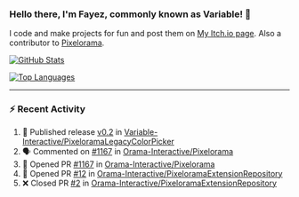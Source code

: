 ### Hello there, I'm Fayez, commonly known as Variable! 👋
I code and make projects for fun and post them on [My Itch.io page](https://variable-industries.itch.io/). Also a contributor to [Pixelorama](https://github.com/Orama-Interactive/Pixelorama).

[![GitHub Stats](https://github-readme-stats.vercel.app/api/?username=Variable-ind&show_icons=true&theme=merko)](https://github.com/anuraghazra/github-readme-stats)

[![Top Languages](https://github-readme-stats.vercel.app/api/top-langs/?username=Variable-ind&layout=compact&theme=merko)](https://github.com/anuraghazra/github-readme-stats)

---

### :zap: Recent Activity

<!--START_SECTION:activity-->
1. 🚀 Published release [v0.2](https://github.com/Variable-Interactive/PixeloramaLegacyColorPicker/releases/tag/v0.2) in [Variable-Interactive/PixeloramaLegacyColorPicker](https://github.com/Variable-Interactive/PixeloramaLegacyColorPicker)
2. 🗣 Commented on [#1167](https://github.com/Orama-Interactive/Pixelorama/pull/1167#issuecomment-2613835985) in [Orama-Interactive/Pixelorama](https://github.com/Orama-Interactive/Pixelorama)
3. 💪 Opened PR [#1167](https://github.com/Orama-Interactive/Pixelorama/pull/1167) in [Orama-Interactive/Pixelorama](https://github.com/Orama-Interactive/Pixelorama)
4. 💪 Opened PR [#12](https://github.com/Orama-Interactive/PixeloramaExtensionRepository/pull/12) in [Orama-Interactive/PixeloramaExtensionRepository](https://github.com/Orama-Interactive/PixeloramaExtensionRepository)
5. ❌ Closed PR [#2](https://github.com/Orama-Interactive/PixeloramaExtensionRepository/pull/2) in [Orama-Interactive/PixeloramaExtensionRepository](https://github.com/Orama-Interactive/PixeloramaExtensionRepository)
<!--END_SECTION:activity-->

<!--
**Variable-ind/Variable-ind** is a ✨ _special_ ✨ repository because its `README.md` (this file) appears on your GitHub profile.

Here are some ideas to get you started:
- 🌱 I’m currently studying at ...
- 🔭 I’m currently working on ...
- 👯 I’m looking to collaborate on ...
- 🤔 I’m looking for help with ...
- 💬 Ask me about ...
- 📫 How to reach me: ...
- ⚡ Fun fact: ...
-->
